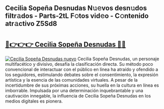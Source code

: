 ## Cecilia Sopeña Desnudas N𝚞𝚎vos desn𝚞dos filtr𝚊dos - Parts-2tL F𝚘tos vid𝚎o - C𝚘ntenido atr𝚊ctivo Z5Sd8

# <h2><a href="http://mb82g4s.tromn.icu/?c=Cecilia+Sope%c3%b1a+Desnudas">🔗👉👉👉 Cecilia Sopeña Desnudas 🔗🔗</a></h2>

[![Cecilia Sopeña Desnudas nuevo](https://i.imgur.com/pEAQMta.gif)](http://mb82g4s.tromn.icu/?c=Cecilia+Sope%c3%b1a+Desnudas)
Cecilia Sopeña Desnudas, un personaje multifacético y divisivo, desafía la clasificación directa. Su método poco convencional de interactuar con el público en línea ha atraído y ofendido a los seguidores, estimulando debates sobre el consentimiento, la expresión artística y la esencia de las comunidades virtuales. A pesar de la incertidumbre de sus próximas acciones, su huella en la cultura en línea es imborrable. Impulsada por una determinación inquebrantable y una cautivación innegable, la influencia de Cecilia Sopeña Desnudas en los medios digitales es pionera.
